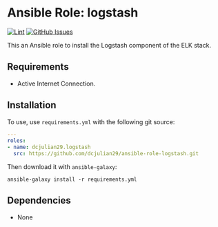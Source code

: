 # Ansible Role: logstash

[![Lint](https://github.com/dcjulian29/ansible-role-logstash/actions/workflows/lint.yml/badge.svg)](https://github.com/dcjulian29/ansible-role-logstash/actions/workflows/lint.yml) [![GitHub Issues](https://img.shields.io/github/issues-raw/dcjulian29/ansible-role-logstash.svg)](https://github.com/dcjulian29/ansible-role-logstash/issues)

This an Ansible role to install the Logstash component of the ELK stack.

## Requirements

- Active Internet Connection.

## Installation

To use, use `requirements.yml` with the following git source:

```yaml
---
roles:
- name: dcjulian29.logstash
  src: https://github.com/dcjulian29/ansible-role-logstash.git
  ```

Then download it with `ansible-galaxy`:

```shell
ansible-galaxy install -r requirements.yml
```

## Dependencies

- None
